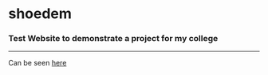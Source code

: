 # shoedem
### Test Website to demonstrate a project for my college
------------
Can be seen [here](https://thisisthedarshan.github.io/shoedem)
